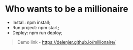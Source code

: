 # Who wants to be a millionaire

- Install: npm install;
- Run project: npm start;
- Deploy: npm run deploy;

> Demo link - https://delenjer.github.io/millionaire/
